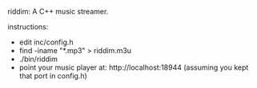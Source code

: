 riddim: A C++ music streamer.

instructions:  

* edit inc/config.h
* find -iname "*.mp3" <some dir> > riddim.m3u
* ./bin/riddim
* point your music player at:  http://localhost:18944 (assuming you kept that port in config.h)
